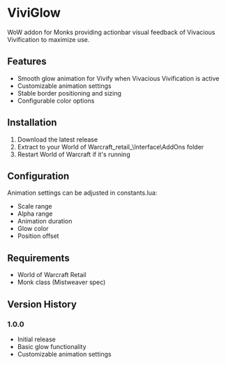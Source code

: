 # ViviGlow

WoW addon for Monks providing actionbar visual feedback of Vivacious Vivification to maximize use.

## Features

- Smooth glow animation for Vivify when Vivacious Vivification is active
- Customizable animation settings
- Stable border positioning and sizing
- Configurable color options

## Installation

1. Download the latest release
2. Extract to your World of Warcraft\_retail_\Interface\AddOns folder
3. Restart World of Warcraft if it's running

## Configuration

Animation settings can be adjusted in constants.lua:
- Scale range
- Alpha range
- Animation duration
- Glow color
- Position offset

## Requirements

- World of Warcraft Retail
- Monk class (Mistweaver spec)

## Version History

### 1.0.0
- Initial release
- Basic glow functionality
- Customizable animation settings 